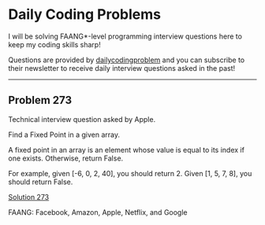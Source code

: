 # Daily Coding Problems

I will be solving FAANG*-level programming interview questions here to keep my coding skills sharp!

Questions are provided by [dailycodingproblem](https://www.dailycodingproblem.com/) and you can subscribe to their newsletter to receive daily interview questions asked in the past!

---

## Problem 273

Technical interview question asked by Apple.

Find a Fixed Point in a given array.

A fixed point in an array is an element whose value is equal to its index if one exists. Otherwise, return False.

For example, given [-6, 0, 2, 40], you should return 2. Given [1, 5, 7, 8], you should return False.


[Solution 273](https://github.com/elif-data/Daily-Coding-Problem-Solutions/blob/main/Technical%20Interview%20Prep.ipynb)


FAANG: Facebook, Amazon, Apple, Netflix, and Google
